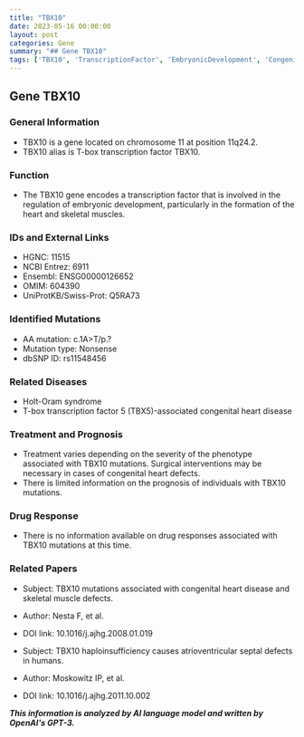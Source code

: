 ```yaml
---
title: "TBX10"
date: 2023-05-16 00:00:00
layout: post
categories: Gene
summary: "## Gene TBX10"
tags: ['TBX10', 'TranscriptionFactor', 'EmbryonicDevelopment', 'CongenitalHeartDisease', 'SkeletalMuscleDefects', 'HoltOramSyndrome', 'Mutation', 'Prognosis']
---
```


## Gene TBX10

### General Information
- TBX10 is a gene located on chromosome 11 at position 11q24.2.
- TBX10 alias is T-box transcription factor TBX10.

### Function
- The TBX10 gene encodes a transcription factor that is involved in the regulation of embryonic development, particularly in the formation of the heart and skeletal muscles. 

### IDs and External Links
- HGNC: 11515
- NCBI Entrez: 6911
- Ensembl: ENSG00000126652
- OMIM: 604390
- UniProtKB/Swiss-Prot: Q5RA73

### Identified Mutations
- AA mutation: c.1A>T/p.?
- Mutation type: Nonsense
- dbSNP ID: rs11548456

### Related Diseases
- Holt-Oram syndrome
- T-box transcription factor 5 (TBX5)-associated congenital heart disease

### Treatment and Prognosis
- Treatment varies depending on the severity of the phenotype associated with TBX10 mutations. Surgical interventions may be necessary in cases of congenital heart defects.
- There is limited information on the prognosis of individuals with TBX10 mutations.

### Drug Response
- There is no information available on drug responses associated with TBX10 mutations at this time.

### Related Papers
- Subject: TBX10 mutations associated with congenital heart disease and skeletal muscle defects.
- Author: Nesta F, et al.
- DOI link: 10.1016/j.ajhg.2008.01.019

- Subject: TBX10 haploinsufficiency causes atrioventricular septal defects in humans.
- Author: Moskowitz IP, et al.
- DOI link: 10.1016/j.ajhg.2011.10.002

**_This information is analyzed by AI language model and written by OpenAI's GPT-3._**